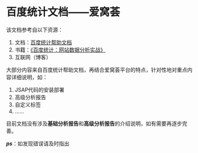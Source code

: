 # 百度统计文档——爱窝荟

该文档参考自以下资源：
1. 文档：[百度统计帮助文档](https://tongji.baidu.com/web/help)
2. 书籍：[《百度统计：网站数据分析实战》](https://yuedu.baidu.com/ebook/4f57012cb94ae45c3b3567ec102de2bd9605ded5)
3. 互联网（博客）

大部分内容来自百度统计帮助文档，再结合爱窝荟平台的特点，针对性地对重点内容详细说明，如：
1. JSAP代码的安装部署
2. 高级分析报告
3. 自定义标签
4. ……

目前文档没有涉及**基础分析报告**和**高级分析报告**的介绍说明，如有需要再逐步完善。

***ps***：如发现错误请及时指出
